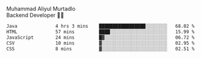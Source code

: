 Muhammad Aliyul Murtadlo
<br>
Backend Developer 👨‍💻
<br>
<!--START_SECTION:waka-->

```txt
Java              4 hrs 3 mins    █████████████████░░░░░░░░   68.02 %
HTML              57 mins         ████░░░░░░░░░░░░░░░░░░░░░   15.99 %
JavaScript        24 mins         █▓░░░░░░░░░░░░░░░░░░░░░░░   06.72 %
CSV               10 mins         ▓░░░░░░░░░░░░░░░░░░░░░░░░   02.95 %
CSS               8 mins          ▓░░░░░░░░░░░░░░░░░░░░░░░░   02.51 %
```

<!--END_SECTION:waka-->

